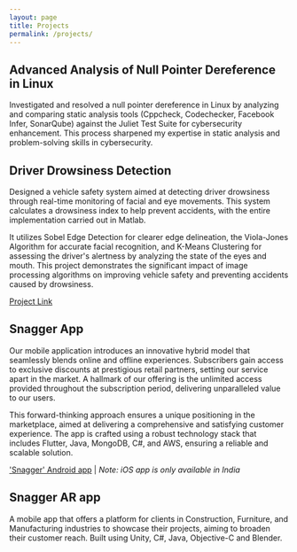 ```yaml
---
layout: page
title: Projects
permalink: /projects/
---
```



## Advanced Analysis of Null Pointer Dereference in Linux

 Investigated and resolved a null pointer dereference in Linux by analyzing and comparing static analysis tools (Cppcheck, Codechecker, Facebook Infer, SonarQube) against the Juliet Test Suite for cybersecurity enhancement. This process sharpened my expertise in static analysis and problem-solving skills in cybersecurity.


## Driver Drowsiness Detection

Designed a vehicle safety system aimed at detecting driver drowsiness through real-time monitoring of facial and eye movements. This system calculates a drowsiness index to help prevent accidents, with the entire implementation carried out in Matlab. 

It utilizes Sobel Edge Detection for clearer edge delineation, the Viola-Jones Algorithm for accurate facial recognition, and K-Means Clustering for assessing the driver's alertness by analyzing the state of the eyes and mouth. This project demonstrates the significant impact of image processing algorithms on improving vehicle safety and preventing accidents caused by drowsiness.

[Project Link](https://github.com/krishna212/DrowsinessDetection.git)


## Snagger App

Our mobile application introduces an innovative hybrid model that seamlessly blends online and offline experiences. Subscribers gain access to exclusive discounts at prestigious retail partners, setting our service apart in the market. A hallmark of our offering is the unlimited access provided throughout the subscription period, delivering unparalleled value to our users. 

This forward-thinking approach ensures a unique positioning in the marketplace, aimed at delivering a comprehensive and satisfying customer experience. The app is crafted using a robust technology stack that includes Flutter, Java, MongoDB, C#, and AWS, ensuring a reliable and scalable solution.

['Snagger' Android app](https://play.google.com/store/apps/details?id=com.snagger.dnd&hl=en_US&gl=US) | 
*Note: iOS app is only available in India*


## Snagger AR app

A mobile app that offers a platform for clients in Construction, Furniture, and Manufacturing industries to showcase their projects, aiming to broaden their customer reach. Built using Unity, C#, Java, Objective-C and Blender.

